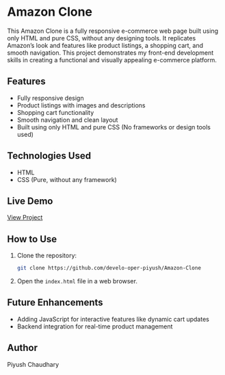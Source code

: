 # Amazon Clone
This Amazon Clone is a fully responsive e-commerce web page built using only HTML and pure CSS, without any designing tools. It replicates Amazon’s look and features like product listings, a shopping cart, and smooth navigation. This project demonstrates my front-end development skills in creating a functional and visually appealing e-commerce platform.

## Features
- Fully responsive design
- Product listings with images and descriptions
- Shopping cart functionality
- Smooth navigation and clean layout
- Built using only HTML and pure CSS (No frameworks or design tools used)

## Technologies Used
- HTML
- CSS (Pure, without any framework)

## Live Demo
[View Project](https://develo-oper-piyush.github.io/Amazon-Clone/)

## How to Use
1. Clone the repository:
   ```sh
   git clone https://github.com/develo-oper-piyush/Amazon-Clone
   ```
2. Open the `index.html` file in a web browser.

## Future Enhancements
- Adding JavaScript for interactive features like dynamic cart updates
- Backend integration for real-time product management

## Author
Piyush Chaudhary

